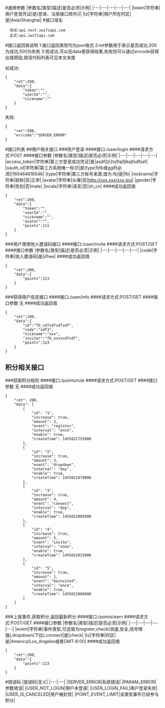 #通用参数
|参数名|类型|描述|是否必须|示例|
|---|---|---|---|---|
|token|字符串|用户登录凭证|是(登录、注册接口除外)||
|tz|字符串|用户所在时区|是|Asia/Shanghai|
#接口域名
```
  测试:api.test.iwifiapi.com
  正式:api.iwifiapi.com
```
#接口返回值说明
1:接口返回类型均为json格式
2:ret参数用于表示是否成功,200为成功,500为失败
3:若成功,可以在data里获得结果,失败则可以通过errcode获得出错原因,错误代码列表可见本文末尾

如成功:
```
{
    "ret":200,
    "data":{
        "token":"",
        "userId":"",
        "nickname":""
    }
}
```
失败:
```
{
    "ret":500,
    "errcode":"SERVER_ERROR"
}
```
#接口列表
##用户相关接口
###用户登录
####接口:/user/login
####请求方式:POST
####接口参数
|参数名|类型|描述|是否必须|示例|
|---|---|---|---|---|
|access_token|字符串|第三方登录成功凭证|是|asdf2jr2ojflajfjlkajfsdfsaf|
|oauth_id|字符串|第三方系统唯一标识|是(type为fb或gg时必须)|165464616546|
|type|字符串|第三方账号来源,值为:fb|是|fb|
|nickname|字符串|昵称|否|正举|
|avatar|字符串|头像|否|http://xxx.xxx/xxx.jpg|
|gender|字符串|性别|否|male|
|locale|字符串|语言|否|zh_cn|
####成功返回值
```
{
    "ret":200,
    "data":{
        "token":"",
        "userId":"",
        "nickname":"",
        "avatar":"",
        "points":111
    }
}
```
###用户使用他人邀请码接口
####接口:/user/invite
####请求方式:POST/GET
####接口参数
|参数名|类型|描述|是否必须|示例|
|---|---|---|---|---|
|code|字符串|他人邀请码|是|d1we|
####成功返回值
```
{
    "ret":200,
    "data":{
        "points":123
    }
}
```

###获得用户信息接口
####接口:/user/info
####请求方式:POST/GET
####接口参数
无
####成功返回值
```
{
    "ret":200,
    "data":{
        "id":"fb_sdfsdfsdfsdf",
        "code":"sdf3",
        "nickname":"xxx",
        "inviter":"fb_xxxxsdfsdf",
        "points":123
    }
}
```

## 积分相关接口
###获取积分规则
####接口:/points/rule
####请求方式:POST/GET
####接口参数
无
####成功返回值
```
{
    "ret": 200,
    "data": [
        {
            "id": "1",
            "increase": true,
            "amount": 2,
            "event": "register",
            "interval": "once",
            "enable": true,
            "createTime": 1455821752000
        },
        {
            "id": "2",
            "increase": true,
            "amount": 3,
            "event": "dropdown",
            "interval": "day",
            "enable": true,
            "createTime": 1455821979000
        },
        {
            "id": "3",
            "increase": true,
            "amount": 4,
            "event": "connect",
            "interval": "day",
            "enable": true,
            "createTime": 1455822005000
        },
        {
            "id": "4",
            "increase": true,
            "amount": 5,
            "event": "invite",
            "interval": "none",
            "enable": true,
            "createTime": 1455822033000
        },
        {
            "id": "5",
            "increase": true,
            "amount": 1,
            "event": "beinvited",
            "interval": "once",
            "enable": true,
            "createTime": 1455822060000
        }
    ]
}
```

###上报事件,获取积分,返回最新积分
####接口:/points/earn
####请求方式:POST/GET
####接口参数
|参数名|类型|描述|是否必须|示例|
|---|---|---|---|---|
|event|字符串|事件类型,可选值为register,check(测速,安全,信号增强),dropdown(下拉),connect|是|check|
|tz|字符串|时区|是|America/Los_Angeles或者GMT-8:00|
####成功返回值
```
{
    "ret":200,
    "data":{
        "points":123
    }
}
```

#错误码
|错误码|含义|
|---|---|
|SERVER_ERROR|系统错误|
|PARAM_ERROR|参数错误|
|USER_NOT_LOGIN|用户未登录|
|USER_LOGIN_FAIL|用户登录失败|
|USER_IS_CANCELED|用户被封禁|
|POINT_EVENT_LIMIT|该类型事件已经参与积分|
